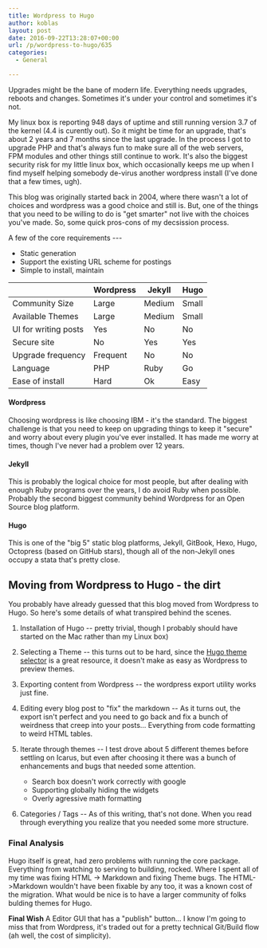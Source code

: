 ```yaml
---
title: Wordpress to Hugo
author: koblas
layout: post
date: 2016-09-22T13:28:07+00:00
url: /p/wordpress-to-hugo/635
categories:
  - General

---
```


Upgrades might be the bane of modern life. Everything needs upgrades, reboots and changes. Sometimes it's under your control and sometimes it's not.

My linux box is reporting 948 days of uptime and still running version 3.7 of the kernel (4.4 is curently out). So it might be time for an upgrade, that's about 2 years and 7 months since the last upgrade. In the process I got to upgrade PHP and that's always fun to make sure all of the web servers, FPM modules and other things still continue to work. It's also the biggest security risk for my little linux box, which occasionally keeps me up when I find myself helping somebody de-virus another wordpress install (I've done that a few times, ugh). 

This blog was originally started back in 2004, where there wasn't a lot of choices and wordpress was a good choice and still is. But, one of the things that you need to be willing to do is "get smarter" not live with the choices you've made. So, some quick pros-cons of my decsission process.

A few of the core requirements --- 

* Static generation
* Support the existing URL scheme for postings
* Simple to install, maintain


&nbsp;                        | Wordpress | Jekyll | Hugo
------------------------|-----------|--------|---------
Community Size          | Large     | Medium | Small
Available Themes        | Large     | Medium | Small
UI for writing posts    | Yes       | No     | No
Secure site             | No        | Yes    | Yes
Upgrade frequency       | Frequent  | No     | No
Language                | PHP       | Ruby   | Go
Ease of install         | Hard      | Ok     | Easy

#### Wordpress

Choosing wordpress is like choosing IBM - it's the standard. The biggest challenge is that you need to keep on upgrading things to keep it "secure" and worry about every plugin you've ever installed. It has made me worry at times, though I've never had a problem over 12 years.

#### Jekyll 

This is probably the logical choice for most people, but after dealing with enough Ruby programs over the years, I do avoid Ruby when possible. Probably the second biggest community behind Wordpress for an Open Source blog platform.

#### Hugo

This is one of the "big 5" static blog platforms, Jekyll, GitBook, Hexo, Hugo, Octopress (based on GitHub stars), though all of the non-Jekyll ones occupy a stata that's pretty close.  


## Moving from Wordpress to Hugo - the dirt

You probably have already guessed that this blog moved from Wordpress to Hugo. So here's some details of what transpired behind the scenes.

1. Installation of Hugo
    -- pretty trivial, though I probably should have started on the Mac rather than my Linux box)
    
2. Selecting a Theme 
   -- this turns out to be hard, since the [Hugo theme selector](https://themes.gohugo.io/) is a great resource, it doesn't make as easy as Wordpress to preview themes.
   
3. Exporting content from Wordpress 
   -- the wordpress export utility works just fine.
   
4. Editing every blog post to "fix" the markdown 
   -- As it turns out, the export isn't perfect and you need to go back and fix a bunch of weirdness that creep into your posts... Everything from code formatting to weird HTML tables.
   
5. Iterate through themes 
   -- I test drove about 5 different themes before settling on Icarus, but even after choosing it there was a bunch of enhancements and bugs that needed some attention.
   * Search box doesn't work correctly with google
   * Supporting globally hiding the widgets
   * Overly agressive math formatting
   
6. Categories / Tags
   -- As of this writing, that's not done. When you read through everything you realize that you needed some more structure.
  
### Final Analysis

Hugo itself is great, had zero problems with running the core package. Everything from watching to serving to building, rocked. Where I spent all of my time was fixing HTML -> Markdown and fixing Theme bugs. The HTML->Markdown wouldn't have been fixable by any too, it was a known cost of the migration. What would be nice is to have a larger community of folks bulding themes for Hugo.

**Final Wish** A Editor GUI that has a "publish" button... I know I'm going to miss that from Wordpress, it's traded out for a pretty technical Git/Build flow (ah well, the cost of simplicity). 












